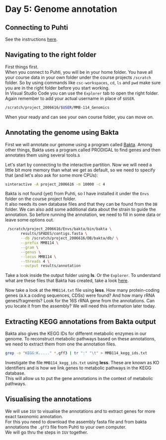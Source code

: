 # Day 5: Genome annotation

## Connecting to Puhti

See the instructions [here](01-UNIX-and-CSC.md#connecting-to-puhti).

## Navigating to the  right folder

First things first.  
When you connect to Puhti, you will be in your home folder. You have all your course data in your own folder under the course projects `/scratch` folder. So by using commands like `csc-workspaces`, `cd`, `ls` and `pwd` make sure you are in the right folder before you start working.   
In Visual Studio Code you can use the `Explorer` tab to open the right folder. Again remember to add your actual username in place of `$USER`.

```bash
/scratch/project_2006616/$USER/MMB-114_Genomics
```

When your ready and can see your own course folder, you can move on. 

## Annotating the genome using Bakta

First we will annotate our genome using a program called [Bakta](https://github.com/oschwengers/bakta). Among other things, Bakta uses a program called PRODIGAL to find genes and then annotates them using several tools.s

Let's start by connecting to the interactive partition. Now we will need a little bit more memory than what we get as default, so we need to specify that (and let's also ask for some more CPUs):

```bash
sinteractive -A project_2006616 -m 10000 -c 4
```

Bakta is not found (yet) from Puhti, so I have installed it under the `Envs` folder on the course project folder.  
It also needs its own database files and that they can be found from the `DB` folder. 
We can also add some additional data about the strain to guide the annotation. So before running the annotation, we need to fill in some data or leave some options out. 

```bash
 /scratch/project_2006616/Envs/bakta/bin/bakta \
       results/SPADES/contigs.fasta \
       --db /scratch/project_2006616/DB/bakta/db/ \
       --prefix MMB114 \
       --gram \
       --genus \
       --locus MMB114 \
       --threads 4 \
       --output results/annotation
```

Take a look inside the output folder using **ls**. Or the `Explorer`. To understand what are these files that Bakta has created, take a look [here](https://github.com/oschwengers/bakta#output).

Now take a look at the `MMB114.txt` file using **less**. How many protein-coding genes (a.k.a coding sequences, CDSs) were found? And how many rRNA genes/fragments?
Look for the 16S rRNA gene from the annotations. Can you locate it from the assembly? We will need this information later today. 

## Extracting KEGG annotations from Bakta output

Bakta also gives the KEGG IDs for different metabolic enzymes in our genome. To reconstruct metabolic pathways based on these annotations, we need to extract them from one the annotation files. 

```bash
grep -o "KEGG:K....." *.gff3 | tr ":" "\t" > MMB114_kegg_ids.txt 
```

Investigate the file `MMB114_kegg_ids.txt` using **less**. 
These are known as KO identifiers and is how we link genes to metabolic pathways in the KEGG database.  
This will allow us to put the gene annotations in the context of metabolic pathways.

## Visualising the annotations

We will use `IGV` to visualise the annotations and to extract genes for more exact taxonomic annotation.  
For this you need to download the assembly fasta file and from bakta annotations the `.gff3` file from Puhti to your own computer.  
We will go thru the steps in `IGV` together.  
